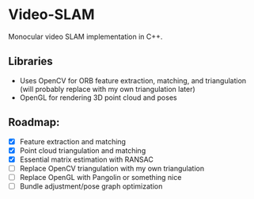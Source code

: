 # Video-SLAM
Monocular video SLAM implementation in C++.

## Libraries
- Uses OpenCV for ORB feature extraction, matching, and triangulation (will probably replace with my own triangulation later)
- OpenGL for rendering 3D point cloud and poses

## Roadmap:
- [X] Feature extraction and matching
- [X] Point cloud triangulation and matching
- [X] Essential matrix estimation with RANSAC
- [ ] Replace OpenCV triangulation with my own triangulation
- [ ] Replace OpenGL with Pangolin or something nice
- [ ] Bundle adjustment/pose graph optimization
